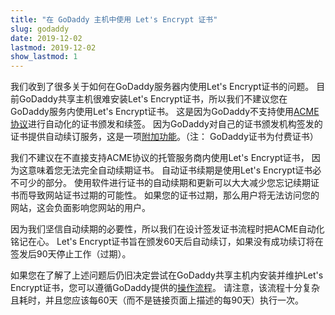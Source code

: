 ```yaml
---
title: "在 GoDaddy 主机中使用 Let's Encrypt 证书"
slug: godaddy
date: 2019-12-02
lastmod: 2019-12-02
show_lastmod: 1
---
```



我们收到了很多关于如何在GoDaddy服务器内使用Let's Encrypt证书的问题。 目前GoDaddy共享主机很难安装Let's Encrypt证书，所以我们不建议您在GoDaddy服务内使用Let's Encrypt证书。 这是因为GoDaddy不支持使用[ACME协议][1]进行自动化的证书颁发和续签。 因为GoDaddy对自己的证书颁发机构签发的证书提供自动续订服务，这是一项[附加功能][2]。（注： GoDaddy证书为付费证书）

我们不建议在不直接支持ACME协议的托管服务商内使用Let's Encrypt证书， 因为这意味着您无法完全自动续期证书。 自动证书续期是使用Let's Encrypt证书必不可少的部分。 使用软件进行证书的自动续期和更新可以大大减少您忘记续期证书而导致网站证书过期的可能性。 如果您的证书过期，那么用户将无法访问您的网站，这会负面影响您网站的用户。

因为我们坚信自动续期的必要性，所以我们在设计签发证书流程时把ACME自动化铭记在心。 Let's Encrypt证书旨在颁发60天后自动续订，如果没有成功续订将在签发后90天停止工作（过期）。

如果您在了解了上述问题后仍旧决定尝试在GoDaddy共享主机内安装并维护Let's Encrypt证书，您可以遵循GoDaddy提供的[操作流程][3]。 请注意，该流程十分复杂且耗时，并且您应该每60天（而不是链接页面上描述的每90天）执行一次。

[1]: https://tools.ietf.org/html/rfc8555
[2]: https://www.godaddy.com/web-security/ssl-certificate
[3]: https://www.godaddy.com/help/install-a-lets-encrypt-certificate-on-your-cpanel-hosting-account-28023

